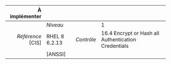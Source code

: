 
|           À implémenter    |    |    |    |
|----------------:|:---|---:|:---|
|                 |*Niveau*|| 1 |
|*Référence* [CIS]| RHEL 8 6.2.13 |*Contrôle*| 16.4 Encrypt or Hash all Authentication Credentials |
|                 |[ANSSI] ||  |

